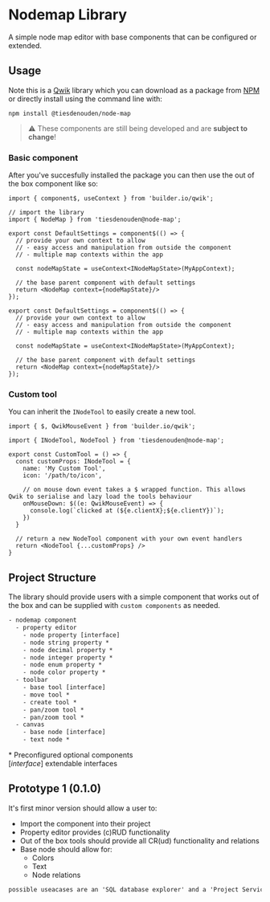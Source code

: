 # Nodemap Library

A simple node map editor with base components that can be configured or extended.

## Usage

Note this is a [Qwik](https://qwik.builder.io/) library which you can download as a package from [NPM](https://www.npmjs.com/package/@tiesdenouden/node-map) or directly install using the command line with:

```shell
npm install @tiesdenouden/node-map
```

> :warning: These components are still being developed and are **subject to change**!

### Basic component

After you've succesfully installed the package you can then use the out of the box component like so:

```JSX
import { component$, useContext } from 'builder.io/qwik';

// import the library
import { NodeMap } from 'tiesdenouden@node-map';

export const DefaultSettings = component$(() => {
  // provide your own context to allow
  // - easy access and manipulation from outside the component
  // - multiple map contexts within the app

  const nodeMapState = useContext<INodeMapState>(MyAppContext);

  // the base parent component with default settings
  return <NodeMap context={nodeMapState}/>
});

export const DefaultSettings = component$(() => {
  // provide your own context to allow
  // - easy access and manipulation from outside the component
  // - multiple map contexts within the app

  const nodeMapState = useContext<INodeMapState>(MyAppContext);

  // the base parent component with default settings
  return <NodeMap context={nodeMapState}/>
});
```

### Custom tool

You can inherit the `INodeTool` to easily create a new tool.

```JSX
import { $, QwikMouseEvent } from 'builder.io/qwik';

import { INodeTool, NodeTool } from 'tiesdenouden@node-map';

export const CustomTool = () => {
  const customProps: INodeTool = {
    name: 'My Custom Tool',
    icon: '/path/to/icon',

    // on mouse down event takes a $ wrapped function. This allows Qwik to serialise and lazy load the tools behaviour
    onMouseDown: $((e: QwikMouseEvent) => {
      console.log(`clicked at (${e.clientX};${e.clientY})`);
    })
  }

  // return a new NodeTool component with your own event handlers
  return <NodeTool {...customProps} />
}
```

## Project Structure

The library should provide users with a simple component that works out of the box and can be supplied with `custom components` as needed.

```txt
- nodemap component
  - property editor
    - node property [interface]
    - node string property *
    - node decimal property *
    - node integer property *
    - node enum property *
    - node color property *
  - toolbar
    - base tool [interface]
    - move tool *
    - create tool *
    - pan/zoom tool *
    - pan/zoom tool *
  - canvas
    - base node [interface]
    - text node *
```

\* Preconfigured optional components \
[_interface_] extendable interfaces

## Prototype 1 (0.1.0)

It's first minor version should allow a user to:

- Import the component into their project
- Property editor provides (c)RUD functionality
- Out of the box tools should provide all CR(ud) functionality and relations
- Base node should allow for:
  - Colors
  - Text
  - Node relations

```txt
possible useacases are an 'SQL database explorer' and a 'Project Service designer'
```
